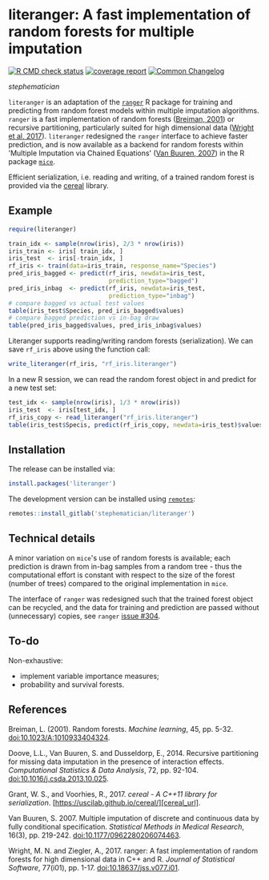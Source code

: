 literanger: A fast implementation of random forests for multiple imputation
===========================================================================

[![R CMD check status](https://gitlab.com/stephematician/literanger/badges/main/pipeline.svg?job=check_r_package-job-bash&key_text=R+CMD+Check&key_width=90)](https://gitlab.com/stephematician/literanger/-/commits/main)
[![coverage report](https://gitlab.com/stephematician/literanger/badges/main/coverage.svg)](https://gitlab.com/stephematician/literanger/-/commits/main)
[![Common Changelog](https://common-changelog.org/badge.svg)](https://common-changelog.org)

_stephematician_

`literanger` is an adaptation of the [`ranger`][ranger_cran] R package for
training and predicting from random forest models within multiple imputation
algorithms. `ranger` is a fast implementation of random forests
([Breiman, 2001][breiman2001_doi]) or recursive partitioning, particularly
suited for high dimensional data ([Wright et al, 2017][wright2017_doi]).
`literanger` redesigned the `ranger` interface to achieve faster prediction, and
is now available as a backend for random forests within 'Multiple Imputation
via Chained Equations' ([Van Buuren, 2007][vanbuuren2007_doi]) in the
R package [`mice`][mice_cran].

Efficient serialization, i.e. reading and writing, of a trained random forest is
provided via the [cereal][cereal_url] library.

<!-- A multiple imputation algorithm using this package is under development: called
[`mimputest`][mimputest_gitlab].
-->

[cereal_url]: https://uscilab.github.io/cereal/
[mice_cran]: https://cran.r-project.org/package=mice
[ranger_cran]: https://cran.r-project.org/package=ranger
[mimputest_gitlab]: https://gitlab.com/stephematician/mimputest


## Example

```r
require(literanger)

train_idx <- sample(nrow(iris), 2/3 * nrow(iris))
iris_train <- iris[ train_idx, ]
iris_test  <- iris[-train_idx, ]
rf_iris <- train(data=iris_train, response_name="Species")
pred_iris_bagged <- predict(rf_iris, newdata=iris_test,
                            prediction_type="bagged")
pred_iris_inbag  <- predict(rf_iris, newdata=iris_test,
                            prediction_type="inbag")
# compare bagged vs actual test values
table(iris_test$Species, pred_iris_bagged$values)
# compare bagged prediction vs in-bag draw
table(pred_iris_bagged$values, pred_iris_inbag$values)
```

Literanger supports reading/writing random forests (serialization). We can
save `rf_iris` above using the function call:

```r
write_literanger(rf_iris, "rf_iris.literanger")
```

In a new R session, we can read the random forest object in and predict for
a new test set:

```r
test_idx <- sample(nrow(iris), 1/3 * nrow(iris))
iris_test  <- iris[test_idx, ]
rf_iris_copy <- read_literanger("rf_iris.literanger")
table(iris_test$Specis, predict(rf_iris_copy, newdata=iris_test)$values)
```


## Installation

The release can be installed via:

```r
install.packages('literanger')
```

The development version can be installed using [`remotes`][remotes_cran]:

```r
remotes::install_gitlab('stephematician/literanger')
```

[literanger_cran]: https://cran.r-project.org/package=literanger
[remotes_cran]: https://cran.r-project.org/package=remotes


## Technical details

A minor variation on `mice`'s use of random forests is available; each
prediction is drawn from in-bag samples from a random tree - thus the
computational effort is constant with respect to the size of the forest (number
of trees) compared to the original implementation in `mice`.

The interface of `ranger` was redesigned such that the trained forest
object can be recycled, and the data for training and prediction are passed
without (unnecessary) copies, see `ranger`
[issue #304](https://github.com/imbs-hl/ranger/issues/304).


## To-do

Non-exhaustive:

-   implement variable importance measures;
-   probability and survival forests.


## References

Breiman, L. (2001). Random forests. _Machine learning_, 45, pp. 5-32.
[doi:10.1023/A:1010933404324](https://doi.org/10.1023/A:1010933404324).

Doove, L.L., Van Buuren, S. and Dusseldorp, E., 2014. Recursive partitioning for
missing data imputation in the presence of interaction effects. _Computational
Statistics & Data Analysis_, 72, pp. 92-104.
[doi:10.1016/j.csda.2013.10.025](https://doi.org/10.1016/j.csda.2013.10.025).

Grant, W. S., and Voorhies, R., 2017. _cereal - A C++11 library for
serialization_. [https://uscilab.github.io/cereal/][cereal_url].

Van Buuren, S. 2007. Multiple imputation of discrete and continuous  data by
fully conditional specification. _Statistical Methods in Medical Research_,
16(3), pp. 219-242.
[doi:10.1177/0962280206074463](https://doi.org/10.1177/0962280206074463).

Wright, M. N. and Ziegler, A., 2017. ranger: A fast implementation of random
forests for high dimensional data in C++ and R. _Journal of Statistical
Software_, 77(i01), pp. 1-17.
[doi:10.18637/jss.v077.i01](https://doi.org/10.18637/jss.v077.i01).

[breiman2001_doi]: https://doi.org/10.1023/A:1010933404324
[doove2014_doi]: https://doi.org/10.1016/j.csda.2013.10.025
[vanbuuren2007_doi]: https://doi.org/10.1177/0962280206074463
[wright2017_doi]: https://doi.org/10.18637/jss.v077.i01

